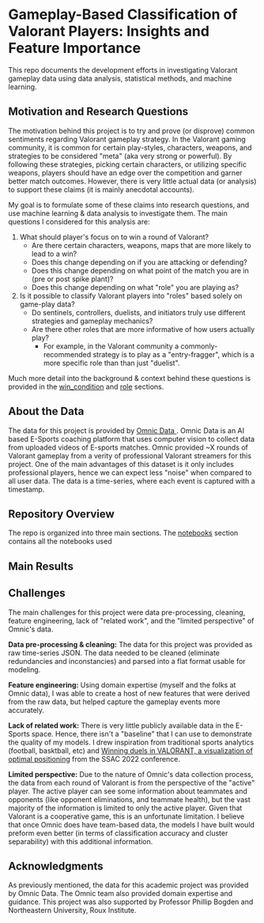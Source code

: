 # Gameplay-Based Classification of Valorant Players: Insights and Feature Importance
This repo documents the development efforts in investigating Valorant gameplay data using data analysis, statistical methods, and machine learning.

## Motivation and Research Questions
The motivation behind this project is to try and prove (or disprove) common sentiments regarding Valorant gameplay strategy. In the Valorant gaming community, it is common for certain play-styles, characters, weapons, and strategies to be considered "meta" (aka very strong or powerful). By following these strategies, picking certain characters, or utilizing specific weapons, players should have an edge over the competition and garner better match outcomes. However, there is very little actual data (or analysis) to support these claims (it is mainly anecdotal accounts). 

My goal is to formulate some of these claims into research questions, and use machine learning & data analysis to investigate them. The main questions I considered for this analysis are:

1. What should player's focus on to win a round of Valorant?
   - Are there certain characters, weapons, maps that are more likely to lead to a win?
   - Does this change depending on if you are attacking or defending?
   - Does this change depending on what point of the match you are in (pre or post spike plant)?
   - Does this change depending on what "role" you are playing as?
2. Is it possible to classify Valorant players into "roles" based solely on game-play data?
   - Do sentinels, controllers, duelists, and initiators truly use different strategies and gameplay mechanics?
   - Are there other roles that are more informative of how users actually play?
     - For example, in the Valorant community a commonly-recommended strategy is to play as a "entry-fragger", which is a more specific role than than just "duelist".
    
Much more detail into the background & context behind these questions is provided in the [win_condition](https://github.com/sophiacofone/omnic_ml/tree/main/notebooks) and [role](https://github.com/sophiacofone/omnic_ml/tree/main/notebooks) sections. 

## About the Data
The data for this project is provided by [Omnic Data ](https://www.omnic.ai/forge.html). Omnic Data is an AI based E-Sports coaching platform that uses computer vision to collect data from uploaded videos of E-sports matches. Omnic provided ~X rounds of Valorant gameplay from a verity of professional Valorant streamers for this project. One of the main advantages of this dataset is it only includes professional players, hence we can expect less "noise" when compared to all user data. The data is a time-series, where each event is captured with a timestamp.

## Repository Overview
The repo is organized into three main sections. The [notebooks](https://github.com/sophiacofone/omnic_ml/tree/main/notebooks) section contains all the notebooks used

## Main Results

## Challenges
The main challenges for this project were data pre-processing, cleaning, feature engineering, lack of "related work", and the "limited perspective" of Omnic's data.  

**Data pre-processing & cleaning:** The data for this project was provided as raw time-series JSON. The data needed to be cleaned (eliminate redundancies and inconstancies) and parsed into a flat format usable for modeling.

**Feature engineering:** Using domain expertise (myself and the folks at Omnic data), I was able to create a host of new features that were derived from the raw data, but helped capture the gameplay events more accurately.

**Lack of related work:** There is very little publicly available data in the E-Sports space. Hence, there isn't a "baseline" that I can use to demonstrate the quality of my models. I drew inspiration from traditional sports analytics (football, basktball, etc) and [Winning duels in VALORANT, a visualization of optimal positioning](https://global-uploads.webflow.com/5f1af76ed86d6771ad48324b/6228f96dd382261a4887643f_Winning%20Duels%20in%20Valorant.pdf) from the SSAC 2022 conference.

**Limited perspective:** Due to the nature of Omnic's data collection process, the data from each round of Valorant is from the perspective of the "active" player. The active player can see some information about teammates and opponents (like opponent eliminations, and teammate health), but the vast majority of the information is limited to only the active player. Given that Valorant is a cooperative game, this is an unfortunate limitation. I believe that once Omnic does have team-based data, the models I have built would preform even better (in terms of classification accuracy and cluster separability) with this additional information. 

## Acknowledgments
As previously mentioned, the data for this academic project was provided by Omnic Data. The Omnic team also provided domain expertise and guidance. This project was also supported by Professor Phillip Bogden and Northeastern University, Roux Institute.
